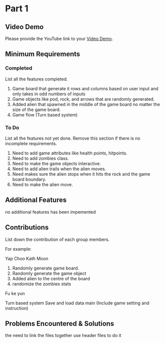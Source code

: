 # Part 1

## Video Demo

Please provide the YouTube link to your [Video Demo](https://youtu.be/v3dfZNXkS3I).

## Minimum Requirements

### Completed

List all the features completed.

1. Game board that generate it rows and columns based on user input and only takes in odd numbers of inputs
2. Game objects like pod, rock, and arrows that are randomly generated.
3. Added alien that spawned in the middle of the game board no matter the size of the game board.
4. Game flow (Turn based system)


### To Do

List all the features not yet done. Remove this section if there is no incomplete requirements.

1. Need to add game attributes like health points, hitpoints.
2. Need to add zombies class.
3. Need to make the game objects interactive.
6. Need to add alien trails when the alien moves.
7. Need makes sure the alien stops when it hits the rock and the game board boundary.
8. Need to make the alien move.

## Additional Features

no additional features has been impemented 

## Contributions

List down the contribution of each group members.

For example:

Yap Choo Kath Moon

1. Randomly generate game board.
2. Randomly generate the game object
3. Added alien to the centre of the board
4. randomize the zombies stats

Fu ke yun

Turn based system
Save and load data
main (Include game setting and instruction)


## Problems Encountered & Solutions
the need to link the files together
use header files to do it

